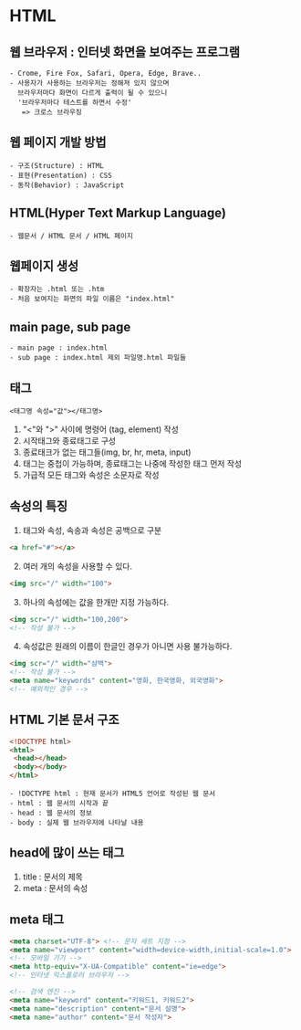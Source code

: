 # HTML

## 웹 브라우저 : 인터넷 화면을 보여주는 프로그램

    - Crome, Fire Fox, Safari, Opera, Edge, Brave..
    - 사용자가 사용하는 브라우저는 정해져 있지 않으며 
      브라우저마다 화면이 다르게 출력이 될 수 있으니
      '브라우저마다 테스트를 하면서 수정' 
       => 크로스 브라우징 

## 웹 페이지 개발 방법

    - 구조(Structure) : HTML
    - 표현(Presentation) : CSS
    - 동작(Behavior) : JavaScript

## HTML(Hyper Text Markup Language)

    - 웹문서 / HTML 문서 / HTML 페이지

## 웹페이지 생성

    - 확장자는 .html 또는 .htm 
    - 처음 보여지는 화면의 파일 이름은 "index.html"

## main page, sub page

    - main page : index.html
    - sub page : index.html 제외 파일명.html 파일들

## 태그

```
<태그명 속성="값"></태그명>
```

1. "<"와 ">" 사이에 명령어 (tag, element) 작성
2. 시작태그와 종료태그로 구성
3. 종료태크가 없는 태그들(img, br, hr, meta, input)
4. 태그는 중첩이 가능하며, 종료태그는 나중에 작성한 태그 먼저 작성
5. 가급적 모든 태그와 속성은 소문자로 작성

## 속성의 특징

1. 태그와 속성, 속송과 속성은 공백으로 구분

```html
<a href="#"></a>
```

2. 여러 개의 속성을 사용할 수 있다.

```html
<img src="/" width="100">
```

3. 하나의 속성에는 값을 한개만 지정 가능하다.

```html
<img scr="/" width="100,200">
<!-- 작성 불가 -->
```

4. 속성값은 원래의 이름이 한글인 경우가 아니면 사용 불가능하다.

```html
<img scr="/" width="삼백">
<!-- 작성 불가 -->
<meta name="keywords" content="영화, 한국영화, 외국영화">
<!-- 예외적인 경우 -->
```

## HTML 기본 문서 구조

```html
<!DOCTYPE html>
<html>
 <head></head>
 <body></body>
</html>
```

    - !DOCTYPE html : 현재 문서가 HTML5 언어로 작성된 웹 문서
    - html : 웹 문서의 시작과 끝
    - head : 웹 문서의 정보
    - body : 실제 웹 브라우저에 나타날 내용

## head에 많이 쓰는 태그

1. title : 문서의 제목
2. meta : 문서의 속성

## meta 태그

```html
<meta charset="UTF-8"> <!-- 문자 세트 지정 -->
<meta name="viewport" content="width=device-width,initial-scale=1.0">
<!-- 모바일 기기 -->
<meta http-equiv="X-UA-Compatible" content="ie=edge">
<!-- 인터넷 익스플로러 브라우저 -->

<!-- 검색 엔진 -->
<meta name="keyword" content="키워드1, 키워드2">
<meta name="description" content="문서 설명">
<meta name="author" content="문서 작성자">
```
